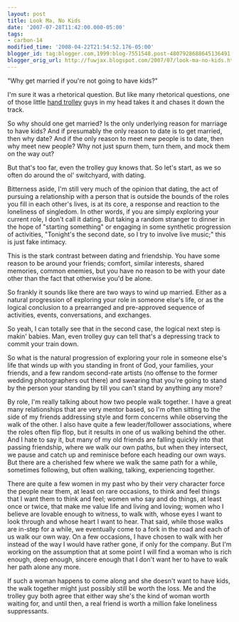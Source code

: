 ```yaml
---
layout: post
title: Look Ma, No Kids
date: '2007-07-28T11:42:00.000-05:00'
tags:
- carbon-14
modified_time: '2008-04-22T21:54:52.176-05:00'
blogger_id: tag:blogger.com,1999:blog-7551548.post-4807928688645136491
blogger_orig_url: http://fuwjax.blogspot.com/2007/07/look-ma-no-kids.html
---
```


"Why get married if you're not going to have kids?"

I'm sure it was a rhetorical question. But like many rhetorical questions, one of those little [hand trolley](http://fuwjax.blogspot.com/2004/07/little-engine-that-could.html) guys in my head takes it and chases it down the track.

So why should one get married? Is the only underlying reason for marriage to have kids? And if presumably the only reason to date is to get married, then why date? And if the only reason to meet new people is to date, then why meet new people? Why not just spurn them, turn them, and mock them on the way out?

But that's too far, even the trolley guy knows that. So let's start, as we so often do around the ol' switchyard, with dating.

Bitterness aside, I'm still very much of the opinion that dating, the act of pursuing a relationship with a person that is outside the bounds of the roles you fill in each other's lives, is at its core, a response and reaction to the loneliness of singledom. In other words, if you are simply exploring your current role, I don't call it dating. But taking a random stranger to dinner in the hope of "starting something" or engaging in some synthetic progression of activities, "Tonight's the second date, so I try to involve live music;" this is just fake intimacy.

This is the stark contrast between dating and friendship. You have some reason to be around your friends; comfort, similar interests, shared memories, common enemies, but you have no reason to be with your date other than the fact that otherwise you'd be alone.

So frankly it sounds like there are two ways to wind up married. Either as a natural progression of exploring your role in someone else's life, or as the logical conclusion to a prearranged and pre-approved sequence of activities, events, conversations, and exchanges.

So yeah, I can totally see that in the second case, the logical next step is makin' babies. Man, even trolley guy can tell that's a depressing track to commit your train down.

So what is the natural progression of exploring your role in someone else's life that winds up with you standing in front of God, your families, your friends, and a few random second-rate artists (no offense to the former wedding photographers out there) and swearing that you're going to stand by the person your standing by till you can't stand by anything any more?

By role, I'm really talking about how two people walk together. I have a great many relationships that are very mentor based, so I'm often sitting to the side of my friends addressing style and form concerns while observing the walk of the other. I also have quite a few leader/follower associations, where the roles often flip flop, but it results in one of us walking behind the other. And I hate to say it, but many of my old friends are falling quickly into that passing friendship, where we walk our own paths, but when they intersect, we pause and catch up and reminisce before each heading our own ways. But there are a cherished few where we walk the same path for a while, sometimes following, but often walking, talking, experiencing together.

There are quite a few women in my past who by their very character force the people near them, at least on rare occasions, to think and feel things that I want them to think and feel; women who say and do things, at least once or twice, that make me value life and living and loving; women who I believe are lovable enough to witness, to walk with, whose eyes I want to look through and whose heart I want to hear.  That said, while those walks are in-step for a while, we eventually come to a fork in the road and each of us walk our own way. On a few occasions, I have chosen to walk with her instead of the way I would have rather gone, if only for the company. But I'm working on the assumption that at some point I will find a woman who is rich enough, deep enough, sincere enough that I don't want her to have to walk her path alone any more.

If such a woman happens to come along and she doesn't want to have kids, the walk together might just possibly still be worth the loss. Me and the trolley guy both agree that either way she's the kind of woman worth waiting for, and until then, a real friend is worth a million fake loneliness suppressants.